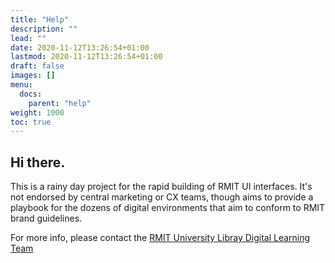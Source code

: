 ```yaml
---
title: "Help"
description: ""
lead: ""
date: 2020-11-12T13:26:54+01:00
lastmod: 2020-11-12T13:26:54+01:00
draft: false
images: []
menu:
  docs:
    parent: "help"
weight: 1000
toc: true
---
```


## Hi there.

This is a rainy day project for the rapid building of RMIT UI interfaces. It's not endorsed by central marketing or CX teams, though aims to provide a playbook for the dozens of digital environments that aim to conform to RMIT brand guidelines.

For more info, please contact the [RMIT University Libray Digital Learning Team](mailto:digital.learning.library@rmit.edu.au)